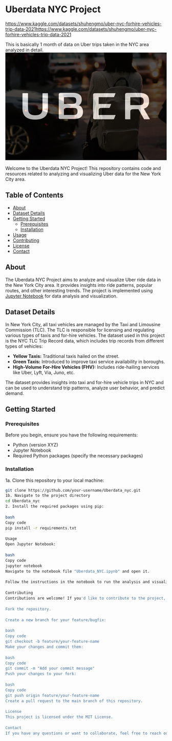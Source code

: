 # Uberdata NYC Project
https://www.kaggle.com/datasets/shuhengmo/uber-nyc-forhire-vehicles-trip-data-2021https://www.kaggle.com/datasets/shuhengmo/uber-nyc-forhire-vehicles-trip-data-2021

This is basically 1 month of data on Uber trips taken in the NYC area analyzed in detail.
![Project Logo](logo2.png) <!-- Add your project logo if you have one -->

Welcome to the Uberdata NYC Project! This repository contains code and resources related to analyzing and visualizing Uber data for the New York City area.

## Table of Contents

- [About](#about)
- [Dataset Details](#dataset-details)
- [Getting Started](#getting-started)
  - [Prerequisites](#prerequisites)
  - [Installation](#installation)
- [Usage](#usage)
- [Contributing](#contributing)
- [License](#license)
- [Contact](#contact)

## About

The Uberdata NYC Project aims to analyze and visualize Uber ride data in the New York City area. It provides insights into ride patterns, popular routes, and other interesting trends. The project is implemented using [Jupyter Notebook](https://jupyter.org/) for data analysis and visualization.

## Dataset Details

In New York City, all taxi vehicles are managed by the Taxi and Limousine Commission (TLC). The TLC is responsible for licensing and regulating various types of taxis and for-hire vehicles. The dataset used in this project is the NYC TLC Trip Record data, which includes trip records from different types of vehicles:

- **Yellow Taxis:** Traditional taxis hailed on the street.
- **Green Taxis:** Introduced to improve taxi service availability in boroughs.
- **High-Volume For-Hire Vehicles (FHV):** Includes ride-hailing services like Uber, Lyft, Via, Juno, etc.

The dataset provides insights into taxi and for-hire vehicle trips in NYC and can be used to understand trip patterns, analyze user behavior, and predict demand.

## Getting Started

### Prerequisites

Before you begin, ensure you have the following requirements:

- Python (version XYZ)
- Jupyter Notebook
- Required Python packages (specify the necessary packages)

### Installation

1a. Clone this repository to your local machine:
   ```bash
   git clone https://github.com/your-username/Uberdata_nyc.git
1b. Navigate to the project directory
cd Uberdata_nyc
2. Install the required packages using pip:

bash
Copy code
pip install -r requirements.txt

Usage
Open Jupyter Notebook:

bash
Copy code
jupyter notebook
Navigate to the notebook file "Uberdata_NYC.ipynb" and open it.

Follow the instructions in the notebook to run the analysis and visualize Uber data.

Contributing
Contributions are welcome! If you'd like to contribute to the project, please follow these steps:

Fork the repository.

Create a new branch for your feature/bugfix:

bash
Copy code
git checkout -b feature/your-feature-name
Make your changes and commit them:

bash
Copy code
git commit -m "Add your commit message"
Push your changes to your fork:

bash
Copy code
git push origin feature/your-feature-name
Create a pull request to the main branch of this repository.

License
This project is licensed under the MIT License.

Contact
If you have any questions or want to collaborate, feel free to reach out to me at nagtamaghna@gmail.com
